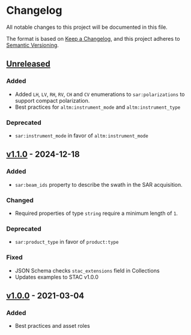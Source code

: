 # Changelog

All notable changes to this project will be documented in this file.

The format is based on [Keep a Changelog](https://keepachangelog.com/en/1.0.0/),
and this project adheres to [Semantic Versioning](https://semver.org/spec/v2.0.0.html).

## [Unreleased]

### Added

- Added `LH`, `LV`, `RH`, `RV`, `CH` and `CV` enumerations to `sar:polarizations` to support compact polarization.
- Best practices for `altm:instrument_mode` and `altm:instrument_type`

### Deprecated

- `sar:instrument_mode` in favor of `altm:instrument_mode`

## [v1.1.0] - 2024-12-18

### Added

- `sar:beam_ids` property to describe the swath in the SAR acquisition.

### Changed

- Required properties of type `string` require a minimum length of `1`.

### Deprecated

- `sar:product_type` in favor of `product:type`

### Fixed

- JSON Schema checks `stac_extensions` field in Collections
- Updates examples to STAC v1.0.0

## [v1.0.0] - 2021-03-04

### Added

- Best practices and asset roles

[Unreleased]: <https://github.com/stac-extensions/sar/compare/v1.1.0...main>
[v1.1.0]: <https://github.com/stac-extensions/sar/compare/v1.0.0...v1.1.0>
[v1.0.0]: <https://github.com/stac-extensions/sar/tree/v1.0.0>
